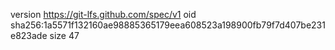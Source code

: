 version https://git-lfs.github.com/spec/v1
oid sha256:1a5571f132160ae98885365179eea608523a198900fb79f7d407be231e823ade
size 47

